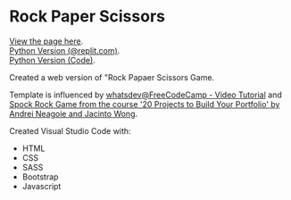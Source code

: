 # Rock Paper Scissors

[View the page here](https://shadowecco.github.io/portfolio/rock-paper-scissors-web/).<br />
[Python Version (@replit.com)](https://replit.com/@HelenYates/3-Rock-Paper-Scissors).<br />
[Python Version (Code)](https://github.com/shadowecco/tech-projects/tree/main/python-projects/rock-paper-scissors-python).

Created a web version of "Rock Papaer Scissors Game.

Template is influenced by [whatsdev@FreeCodeCamp - Video Tutorial](https://www.youtube.com/watch?v=jaVNP3nIAv0&t=1662s) and [Spock Rock Game from the course '20 Projects to Build Your Portfolio' by Andrei Neagoie and Jacinto Wong](https://www.udemy.com/course/javascript-web-projects-to-build-your-portfolio-resume/).

Created  Visual Studio Code with:

- HTML
- CSS
- SASS
- Bootstrap
- Javascript